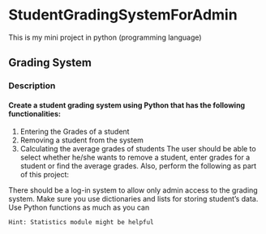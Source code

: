 # StudentGradingSystemForAdmin
This is my mini project in python (programming language)
## Grading System
### Description

#### Create a student grading system using Python that has the following functionalities:
1. Entering the Grades of a student
2. Removing a student from the system
3. Calculating the average grades of students
The user should be able to select whether he/she wants to remove a student, enter grades for a
student or find the average grades.
Also, perform the following as part of this project:

There should be a log-in system to allow only admin access to the grading system.
Make sure you use dictionaries and lists for storing student’s data.
Use Python functions as much as you can

```Hint: Statistics module might be helpful```
